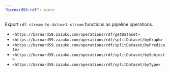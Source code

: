 ```yaml
---
"barnard59-rdf": minor
---
```


Export `rdf-stream-to-dataset-stream` functions as pipeline operations.

- `<https://barnard59.zazuko.com/operations/rdf/getDataset>`
- `<https://barnard59.zazuko.com/operations/rdf/splitDataset/byGraph>`
- `<https://barnard59.zazuko.com/operations/rdf/splitDataset/byPredicate>`
- `<https://barnard59.zazuko.com/operations/rdf/splitDataset/bySubject>`
- `<https://barnard59.zazuko.com/operations/rdf/splitDataset/byType>`
